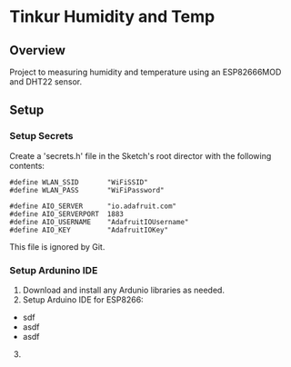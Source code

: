 # Tinkur Humidity and Temp

## Overview

Project to measuring humidity and temperature using an ESP82666MOD and DHT22 sensor.

## Setup

### Setup Secrets

Create a 'secrets.h' file in the Sketch's root director with the following contents:

~~~
#define WLAN_SSID       "WiFiSSID"
#define WLAN_PASS       "WiFiPassword"

#define AIO_SERVER      "io.adafruit.com"
#define AIO_SERVERPORT  1883
#define AIO_USERNAME    "AdafruitIOUsername"
#define AIO_KEY         "AdafruitIOKey"
~~~

This file is ignored by Git.

### Setup Ardunino IDE

1. Download and install any Ardunio libraries as needed.
2. Setup Arduino IDE for ESP8266:
  * sdf
  * asdf
  * asdf
3. 

